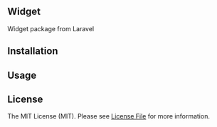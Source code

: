 ## Widget
Widget package from Laravel 



## Installation

## Usage

## License

The MIT License (MIT). Please see [License File](LICENSE.md) for more information.